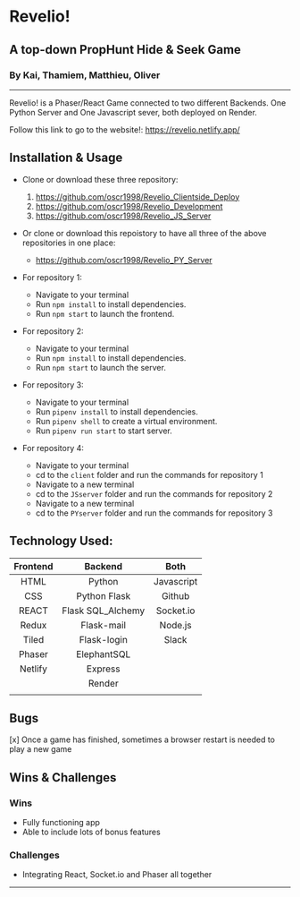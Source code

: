 # Revelio!
## A top-down PropHunt Hide & Seek Game
### By Kai, Thamiem, Matthieu, Oliver
---
Revelio! is a Phaser/React Game connected to two different Backends. One Python Server and One Javascript sever, both deployed on Render.

Follow this link to go to the website!: https://revelio.netlify.app/

## Installation & Usage

- Clone or download these three repository:
    1. https://github.com/oscr1998/Revelio_Clientside_Deploy
    2. https://github.com/oscr1998/Revelio_Development
    3. https://github.com/oscr1998/Revelio_JS_Server

- Or clone or download this repoistory to have all three of the above repositories in one place:
    - https://github.com/oscr1998/Revelio_PY_Server

- For repository 1:
    - Navigate to your terminal
    - Run `npm install` to install dependencies.
    - Run `npm start` to launch the frontend.
- For repository 2:
    - Navigate to your terminal
    - Run `npm install` to install dependencies.
    - Run `npm start` to launch the server.
- For repository 3:
    - Navigate to your terminal
    - Run `pipenv install` to install dependencies.
    - Run `pipenv shell` to create a virtual environment.
    - Run `pipenv run start` to start server.
- For repository 4:
    - Navigate to your terminal
    - cd to the `client` folder and run the commands for repository 1
    - Navigate to a new terminal
    - cd to the `JSserver` folder and run the commands for repository 2
    - Navigate to a new terminal
    - cd to the `PYserver` folder and run the commands for repository 3

## Technology Used:

| **Frontend** | **Backend**        | **Both**   | 
|:------------:|:------------------:|:----------:|
| HTML         | Python             | Javascript |
| CSS          | Python Flask       | Github     | 
| REACT        | Flask SQL\_Alchemy | Socket\.io |
| Redux        | Flask\-mail        | Node\.js   |
| Tiled        | Flask\-login       | Slack      |
| Phaser       | ElephantSQL        |            |
| Netlify      | Express            |            |
|              | Render             |            |
|              |                    |            |

## Bugs

[x] Once a game has finished, sometimes a browser restart is needed to play a new game

## Wins & Challenges

### Wins

- Fully functioning app
- Able to include lots of bonus features 

### Challenges

- Integrating React, Socket.io and Phaser all together

---

